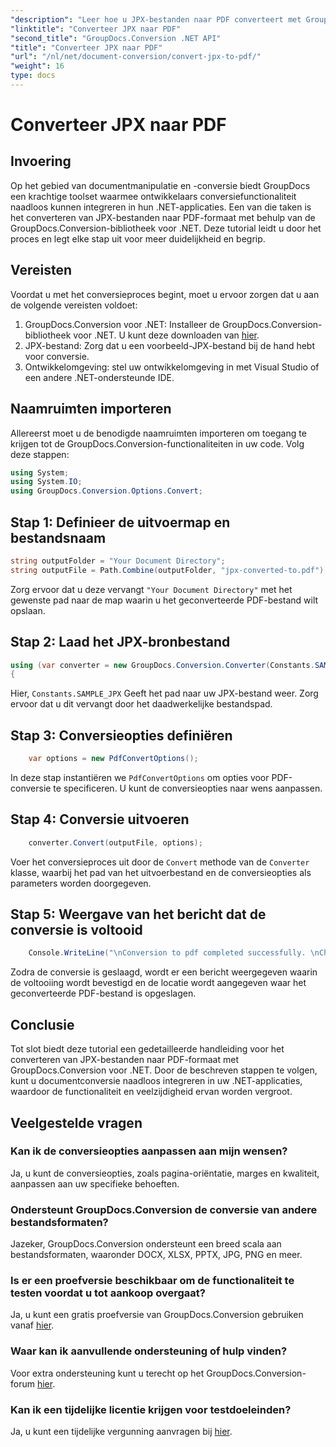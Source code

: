 ```yaml
---
"description": "Leer hoe u JPX-bestanden naar PDF converteert met GroupDocs.Conversion voor .NET. Volg onze stapsgewijze handleiding voor naadloze integratie."
"linktitle": "Converteer JPX naar PDF"
"second_title": "GroupDocs.Conversion .NET API"
"title": "Converteer JPX naar PDF"
"url": "/nl/net/document-conversion/convert-jpx-to-pdf/"
"weight": 16
type: docs
---
```

# Converteer JPX naar PDF

## Invoering
Op het gebied van documentmanipulatie en -conversie biedt GroupDocs een krachtige toolset waarmee ontwikkelaars conversiefunctionaliteit naadloos kunnen integreren in hun .NET-applicaties. Een van die taken is het converteren van JPX-bestanden naar PDF-formaat met behulp van de GroupDocs.Conversion-bibliotheek voor .NET. Deze tutorial leidt u door het proces en legt elke stap uit voor meer duidelijkheid en begrip.
## Vereisten
Voordat u met het conversieproces begint, moet u ervoor zorgen dat u aan de volgende vereisten voldoet:
1. GroupDocs.Conversion voor .NET: Installeer de GroupDocs.Conversion-bibliotheek voor .NET. U kunt deze downloaden van [hier](https://releases.groupdocs.com/conversion/net/).
2. JPX-bestand: Zorg dat u een voorbeeld-JPX-bestand bij de hand hebt voor conversie.
3. Ontwikkelomgeving: stel uw ontwikkelomgeving in met Visual Studio of een andere .NET-ondersteunde IDE.

## Naamruimten importeren
Allereerst moet u de benodigde naamruimten importeren om toegang te krijgen tot de GroupDocs.Conversion-functionaliteiten in uw code. Volg deze stappen:

```csharp
using System;
using System.IO;
using GroupDocs.Conversion.Options.Convert;
```

## Stap 1: Definieer de uitvoermap en bestandsnaam
```csharp
string outputFolder = "Your Document Directory";
string outputFile = Path.Combine(outputFolder, "jpx-converted-to.pdf");
```
Zorg ervoor dat u deze vervangt `"Your Document Directory"` met het gewenste pad naar de map waarin u het geconverteerde PDF-bestand wilt opslaan.
## Stap 2: Laad het JPX-bronbestand
```csharp
using (var converter = new GroupDocs.Conversion.Converter(Constants.SAMPLE_JPX))
{
```
Hier, `Constants.SAMPLE_JPX` Geeft het pad naar uw JPX-bestand weer. Zorg ervoor dat u dit vervangt door het daadwerkelijke bestandspad.
## Stap 3: Conversieopties definiëren
```csharp
    var options = new PdfConvertOptions();
```
In deze stap instantiëren we `PdfConvertOptions` om opties voor PDF-conversie te specificeren. U kunt de conversieopties naar wens aanpassen.
## Stap 4: Conversie uitvoeren
```csharp
    converter.Convert(outputFile, options);
```
Voer het conversieproces uit door de `Convert` methode van de `Converter` klasse, waarbij het pad van het uitvoerbestand en de conversieopties als parameters worden doorgegeven.
## Stap 5: Weergave van het bericht dat de conversie is voltooid
```csharp
    Console.WriteLine("\nConversion to pdf completed successfully. \nCheck output in {0}", outputFolder);
```
Zodra de conversie is geslaagd, wordt er een bericht weergegeven waarin de voltooiing wordt bevestigd en de locatie wordt aangegeven waar het geconverteerde PDF-bestand is opgeslagen.

## Conclusie
Tot slot biedt deze tutorial een gedetailleerde handleiding voor het converteren van JPX-bestanden naar PDF-formaat met GroupDocs.Conversion voor .NET. Door de beschreven stappen te volgen, kunt u documentconversie naadloos integreren in uw .NET-applicaties, waardoor de functionaliteit en veelzijdigheid ervan worden vergroot.
## Veelgestelde vragen
### Kan ik de conversieopties aanpassen aan mijn wensen?
Ja, u kunt de conversieopties, zoals pagina-oriëntatie, marges en kwaliteit, aanpassen aan uw specifieke behoeften.
### Ondersteunt GroupDocs.Conversion de conversie van andere bestandsformaten?
Jazeker, GroupDocs.Conversion ondersteunt een breed scala aan bestandsformaten, waaronder DOCX, XLSX, PPTX, JPG, PNG en meer.
### Is er een proefversie beschikbaar om de functionaliteit te testen voordat u tot aankoop overgaat?
Ja, u kunt een gratis proefversie van GroupDocs.Conversion gebruiken vanaf [hier](https://releases.groupdocs.com/).
### Waar kan ik aanvullende ondersteuning of hulp vinden?
Voor extra ondersteuning kunt u terecht op het GroupDocs.Conversion-forum [hier](https://forum.groupdocs.com/c/conversion/11).
### Kan ik een tijdelijke licentie krijgen voor testdoeleinden?
Ja, u kunt een tijdelijke vergunning aanvragen bij [hier](https://purchase.groupdocs.com/temporary-license/).